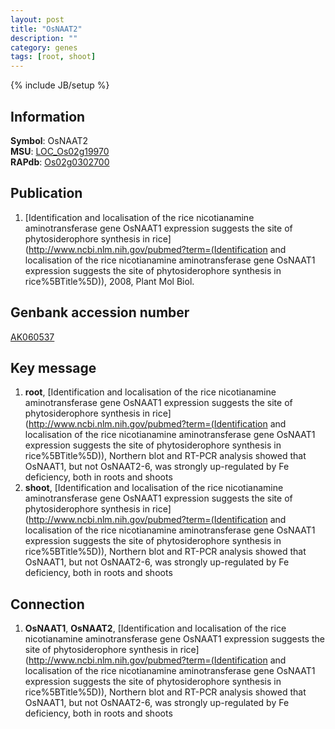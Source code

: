 ```yaml
---
layout: post
title: "OsNAAT2"
description: ""
category: genes
tags: [root, shoot]
---
```

{% include JB/setup %}

## Information
__Symbol__: OsNAAT2  
__MSU__: [LOC_Os02g19970](http://rice.plantbiology.msu.edu/cgi-bin/ORF_infopage.cgi?orf=LOC_Os02g19970)  
__RAPdb__: [Os02g0302700](http://rapdb.dna.affrc.go.jp/viewer/gbrowse_details/irgsp1?name=Os02g0302700)  

## Publication
1. [Identification and localisation of the rice nicotianamine aminotransferase gene OsNAAT1 expression suggests the site of phytosiderophore synthesis in rice](http://www.ncbi.nlm.nih.gov/pubmed?term=(Identification and localisation of the rice nicotianamine aminotransferase gene OsNAAT1 expression suggests the site of phytosiderophore synthesis in rice%5BTitle%5D)), 2008, Plant Mol Biol.

## Genbank accession number
[AK060537](http://www.ncbi.nlm.nih.gov/nuccore/AK060537)

## Key message
1. __root__, [Identification and localisation of the rice nicotianamine aminotransferase gene OsNAAT1 expression suggests the site of phytosiderophore synthesis in rice](http://www.ncbi.nlm.nih.gov/pubmed?term=(Identification and localisation of the rice nicotianamine aminotransferase gene OsNAAT1 expression suggests the site of phytosiderophore synthesis in rice%5BTitle%5D)),  Northern blot and RT-PCR analysis showed that OsNAAT1, but not OsNAAT2-6, was strongly up-regulated by Fe deficiency, both in roots and shoots
2. __shoot__, [Identification and localisation of the rice nicotianamine aminotransferase gene OsNAAT1 expression suggests the site of phytosiderophore synthesis in rice](http://www.ncbi.nlm.nih.gov/pubmed?term=(Identification and localisation of the rice nicotianamine aminotransferase gene OsNAAT1 expression suggests the site of phytosiderophore synthesis in rice%5BTitle%5D)),  Northern blot and RT-PCR analysis showed that OsNAAT1, but not OsNAAT2-6, was strongly up-regulated by Fe deficiency, both in roots and shoots

## Connection
1. __OsNAAT1__, __OsNAAT2__, [Identification and localisation of the rice nicotianamine aminotransferase gene OsNAAT1 expression suggests the site of phytosiderophore synthesis in rice](http://www.ncbi.nlm.nih.gov/pubmed?term=(Identification and localisation of the rice nicotianamine aminotransferase gene OsNAAT1 expression suggests the site of phytosiderophore synthesis in rice%5BTitle%5D)),  Northern blot and RT-PCR analysis showed that OsNAAT1, but not OsNAAT2-6, was strongly up-regulated by Fe deficiency, both in roots and shoots



